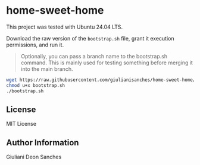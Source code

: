 # home-sweet-home

This project was tested with Ubuntu 24.04 LTS.

Download the raw version of the `bootstrap.sh` file, grant   it execution permissions, and run it.

> Optionally, you can pass a branch name to the bootstrap.sh command.
> This is mainly used for testing something before merging it into the main branch.

```bash
wget https://raw.githubusercontent.com/giulianisanches/home-sweet-home/main/bootstrap.sh
chmod u+x bootstrap.sh
./bootstrap.sh
```

## License

MIT License

## Author Information

Giuliani Deon Sanches
